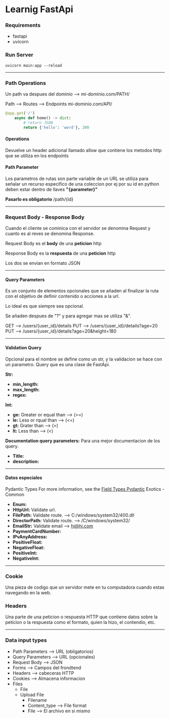 # Learnig FastApi

### Requirements

- fastapi
- uvicorn

### Run Server

`uvicorn main:app --reload`

---

### Path Operations

Un path va despues del dominio --> mi-dominio.com/PATH/

Path --> Routes --> Endpoints mi-dominio.com/API/

```python
@app.get('/')
    async def home() -> dict:
        # return JSON
        return {'hello': 'word'}, 200
```

#### Operations

Devuelve un header adicional llamado allow que contiene los metodos
http que se utiliza en los endpoints

#### Path Parameter

Los parametros de rutas son parte variable de un URL se utiliza para señalar un recurso especifico de una coleccion por ej por su id en python deben estar dentro de llaves **"{parameter}"**

**Pasarlo es obligatorio**
/path/{id}

---

### Request Body - Response Body

Cuando el cliente se cominica con el servidor se denomina Request y cuanto es al reves se denomina Response.

Request Body es el **body** de una **peticion** http

Response Body es la **respuesta** de una **peticion** http

Los dos se envian en formato JSON

---

#### Query Parameters

Es un conjunto de elementos opcionales que se añaden al finalizar la ruta con el objetivo de definir contenido o acciones a la url.

Lo ideal es que siempre sea opcional.

Se añaden despues de "?" y para agregar mas se utiliza "&".

GET --> /users/{user_id}/details
PUT --> /users/{user_id}/details?age=20
PUT --> /users/{user_id}/details?age=20&height=180

---

#### Validation Query

Opcional para el nombre se define como un str, y la validacion se hace con un parametro.
Query que es una clase de FastApi.

**Str:**

- **min_length:**
- **max_length:**
- **regex:**

**Int:**

- **ge:** Greater or equal than --> (>=)
- **le:** Less or rqual than --> (<=)
- **gt:** Grater than --> (>)
- **lt:** Less than --> (<)

**Documentation query parameters:**
Para una mejor documentacion de los query.

- **Title:**
- **description:**

---

#### Datos especiales

Pydantic Types
For more information, see the [Field Types Pydantic](https://pydantic-docs.helpmanual.io/usage/types/ "Field Types Pydantic")
Exotics - Common

- **Enum:**
- **HttpUrl:** Validate url.
- **FilePath:** Validate route. --> C:/windows/system32/400.dll
- **DirectorPath:** Validate route. --> /C/windows/system32/
- **EmailStr:** Validate email --> hi@hi.com
- **PaymentCardNumber:**
- **IPvAnyAddress:**
- **PositiveFloat:**
- **NegativeFloat:**
- **PositiveInt:**
- **NegativeInt:**

---

### Cookie

Una pieza de codigo que un servidor mete en tu computadora cuando estas navegando en la web.

### Headers

Una parte de una peticion o respuesta HTTP que contiene datos sobre la peticion o la respuesta como el formato, quien la hizo, el contendio, etc.

---

### Data input types

- Path Parameters --> URL (obligatorios)
- Query Parameters --> URL (opcionales)
- Request Body --> JSON
- Forms --> Campos del frondtend
- Headers --> cabeceras HTTP
- Cookies --> Almacena informacion
- Files
  - File
  - Upload File
    - Filename
    - Content_type --> File format
    - File --> El archivo en si mismo

